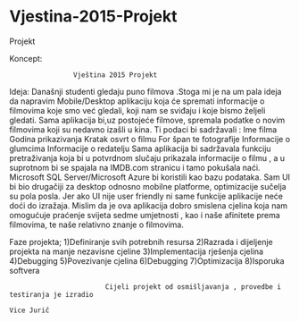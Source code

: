 # Vjestina-2015-Projekt
Projekt 

Koncept:

					Vještina 2015 Projekt
Ideja:
Današnji studenti gledaju puno filmova .Stoga mi je na um pala ideja da napravim Mobile/Desktop aplikaciju koja će spremati informacije o filmovima koje smo već gledali, koji nam se sviđaju  i koje bismo željeli gledati. Sama aplikacija bi,uz postojeće filmove, spremala podatke o novim filmovima koji su nedavno izašli u kina. Ti podaci bi sadržavali :
				Ime filma
				Godina prikazivanja
				Kratak osvrt o filmu
				For špan te fotografije 
				Informacije o glumcima
				Informacije o redatelju	
Sama aplikacija bi sadržavala funkciju pretraživanja koja bi u potvrdnom slučaju prikazala informacije o filmu , a u suprotnom bi se spajala na IMDB.com stranicu i tamo pokušala naći. Microsoft SQL Server/Microsoft Azure bi koristili kao bazu podataka. Sam UI bi bio drugačiji za desktop odnosno mobilne platforme, optimizacije sučelja su pola posla. Jer ako UI nije user friendly ni same funkcije aplikacije neće doći do izražaja.
Mislim da je ova aplikacija dobro smislena cjelina koja nam omogućuje praćenje svijeta sedme umjetnosti , kao i naše afinitete  prema filmovima, te naše relativno znanje o filmovima.

Faze projekta;
1)Definiranje svih potrebnih resursa
2)Razrada i dijeljenje projekta na manje nezavisne cjeline
3)Implementacija rješenja cjelina
4)Debugging
5)Povezivanje cjelina
6)Debugging
7)Optimizacija
8)Isporuka softvera

							Cijeli projekt od osmišljavanja , provedbe i testiranja je izradio		
										                                                              Vice Jurič

				
				
				

